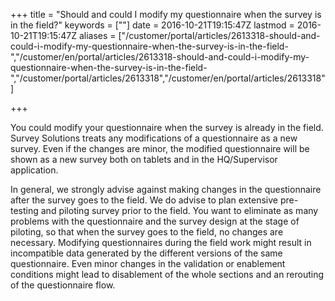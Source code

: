 ﻿+++
title = "Should and could I modify my questionnaire when the survey is in the field?"
keywords = [""]
date = 2016-10-21T19:15:47Z
lastmod = 2016-10-21T19:15:47Z
aliases = ["/customer/portal/articles/2613318-should-and-could-i-modify-my-questionnaire-when-the-survey-is-in-the-field-","/customer/en/portal/articles/2613318-should-and-could-i-modify-my-questionnaire-when-the-survey-is-in-the-field-","/customer/portal/articles/2613318","/customer/en/portal/articles/2613318"]

+++

You could modify your questionnaire when the survey is already in the
field. Survey Solutions treats any modifications of a questionnaire as a
new survey. Even if the changes are minor, the modified questionnaire
will be shown as a new survey both on tablets and in the HQ/Supervisor
application.

In general, we strongly advise against making changes in the
questionnaire after the survey goes to the field. We do advise to plan
extensive pre-testing and piloting survey prior to the field. You want
to eliminate as many problems with the questionnaire and the survey
design at the stage of piloting, so that when the survey goes to the
field, no changes are necessary. Modifying questionnaires during the
field work might result in incompatible data generated by the different
versions of the same questionnaire. Even minor changes in the validation
or enablement conditions might lead to disablement of the whole sections
and an rerouting of the questionnaire flow.
